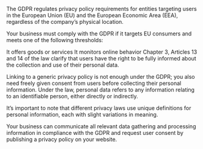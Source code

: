 The GDPR regulates privacy policy requirements for entities targeting users in the European Union (EU) and the European Economic Area (EEA), regardless of the company’s physical location.

Your business must comply with the GDPR if it targets EU consumers and meets one of the following thresholds:

It offers goods or services
It monitors online behavior
Chapter 3, Articles 13 and 14 of the law clarify that users have the right to be fully informed about the collection and use of their personal data.

Linking to a generic privacy policy is not enough under the GDPR; you also need freely given consent from users before collecting their personal information. Under the law, personal data refers to any information relating to an identifiable person, either directly or indirectly.

It’s important to note that different privacy laws use unique definitions for personal information, each with slight variations in meaning.

Your business can communicate all relevant data gathering and processing information in compliance with the GDPR and request user consent by publishing a privacy policy on your website.
